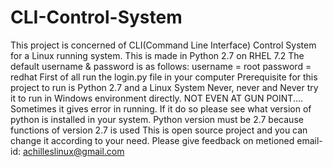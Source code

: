 # CLI-Control-System
This project is concerned of CLI(Command Line Interface) Control System for a Linux running system. This is made in Python 2.7 on RHEL 7.2
The default username & password is as follows:
username = root
password = redhat
First of all run the login.py file in your computer
Prerequisite for this project to run is Python 2.7 and a Linux System
Never, never and Never try it to run in Windows environment directly. NOT EVEN AT GUN POINT....
Sometimes it gives error in running. If it do so please see what version of python is installed in your system. Python version must be 2.7 because functions of version 2.7 is used
This is open source project and you can change it according to your need.
Please give feedback on metioned email-id: achilleslinux@gmail.com
